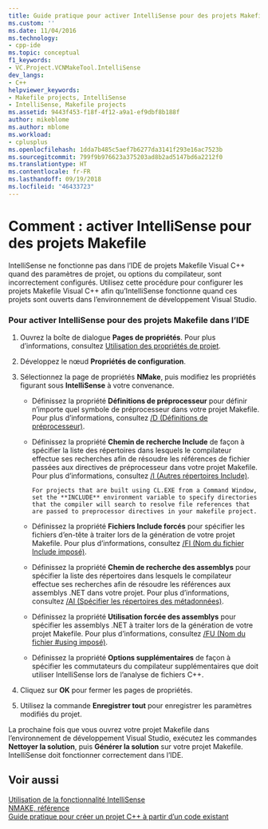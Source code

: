 ```yaml
---
title: Guide pratique pour activer IntelliSense pour des projets Makefile | Microsoft Docs
ms.custom: ''
ms.date: 11/04/2016
ms.technology:
- cpp-ide
ms.topic: conceptual
f1_keywords:
- VC.Project.VCNMakeTool.IntelliSense
dev_langs:
- C++
helpviewer_keywords:
- Makefile projects, IntelliSense
- IntelliSense, Makefile projects
ms.assetid: 9443f453-f18f-4f12-a9a1-ef9dbf8b188f
author: mikeblome
ms.author: mblome
ms.workload:
- cplusplus
ms.openlocfilehash: 1dda7b485c5aef7b6277da3141f293e16ac7523b
ms.sourcegitcommit: 799f9b976623a375203ad8b2ad5147bd6a2212f0
ms.translationtype: HT
ms.contentlocale: fr-FR
ms.lasthandoff: 09/19/2018
ms.locfileid: "46433723"
---
```

# <a name="how-to-enable-intellisense-for-makefile-projects"></a>Comment : activer IntelliSense pour des projets Makefile

IntelliSense ne fonctionne pas dans l’IDE de projets Makefile Visual C++ quand des paramètres de projet, ou options du compilateur, sont incorrectement configurés. Utilisez cette procédure pour configurer les projets Makefile Visual C++ afin qu’IntelliSense fonctionne quand ces projets sont ouverts dans l’environnement de développement Visual Studio.

### <a name="to-enable-intellisense-for-makefile-projects-in-the-ide"></a>Pour activer IntelliSense pour des projets Makefile dans l’IDE

1. Ouvrez la boîte de dialogue **Pages de propriétés**. Pour plus d’informations, consultez [Utilisation des propriétés de projet](../ide/working-with-project-properties.md).

1. Développez le nœud **Propriétés de configuration**.

1. Sélectionnez la page de propriétés **NMake**, puis modifiez les propriétés figurant sous **IntelliSense** à votre convenance.

   - Définissez la propriété **Définitions de préprocesseur** pour définir n’importe quel symbole de préprocesseur dans votre projet Makefile. Pour plus d’informations, consultez [/D (Définitions de préprocesseur)](../build/reference/d-preprocessor-definitions.md).

   - Définissez la propriété **Chemin de recherche Include** de façon à spécifier la liste des répertoires dans lesquels le compilateur effectue ses recherches afin de résoudre les références de fichier passées aux directives de préprocesseur dans votre projet Makefile. Pour plus d’informations, consultez [/I (Autres répertoires Include)](../build/reference/i-additional-include-directories.md).

         For projects that are built using CL.EXE from a Command Window, set the **INCLUDE** environment variable to specify directories that the compiler will search to resolve file references that are passed to preprocessor directives in your makefile project.

   - Définissez la propriété **Fichiers Include forcés** pour spécifier les fichiers d’en-tête à traiter lors de la génération de votre projet Makefile. Pour plus d’informations, consultez [/FI (Nom du fichier Include imposé)](../build/reference/fi-name-forced-include-file.md).

   - Définissez la propriété **Chemin de recherche des assemblys** pour spécifier la liste des répertoires dans lesquels le compilateur effectue ses recherches afin de résoudre les références aux assemblys .NET dans votre projet. Pour plus d’informations, consultez [/AI (Spécifier les répertoires des métadonnées)](../build/reference/ai-specify-metadata-directories.md).

   - Définissez la propriété **Utilisation forcée des assemblys** pour spécifier les assemblys .NET à traiter lors de la génération de votre projet Makefile. Pour plus d’informations, consultez [/FU (Nom du fichier #using imposé)](../build/reference/fu-name-forced-hash-using-file.md).

   - Définissez la propriété **Options supplémentaires** de façon à spécifier les commutateurs du compilateur supplémentaires que doit utiliser IntelliSense lors de l’analyse de fichiers C++.

1. Cliquez sur **OK** pour fermer les pages de propriétés.

1. Utilisez la commande **Enregistrer tout** pour enregistrer les paramètres modifiés du projet.

La prochaine fois que vous ouvrez votre projet Makefile dans l’environnement de développement Visual Studio, exécutez les commandes **Nettoyer la solution**, puis **Générer la solution** sur votre projet Makefile. IntelliSense doit fonctionner correctement dans l’IDE.

## <a name="see-also"></a>Voir aussi

[Utilisation de la fonctionnalité IntelliSense](/visualstudio/ide/using-intellisense)<br>
[NMAKE, référence](../build/nmake-reference.md)<br>
[Guide pratique pour créer un projet C++ à partir d’un code existant](../ide/how-to-create-a-cpp-project-from-existing-code.md)